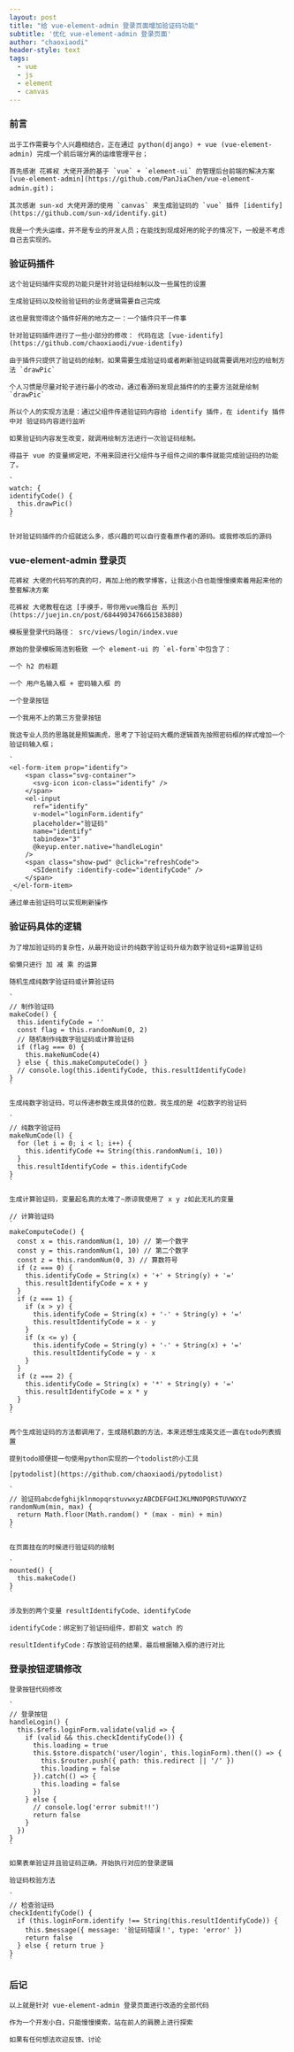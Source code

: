```yaml
---
layout: post
title: "给 vue-element-admin 登录页面增加验证码功能"
subtitle: '优化 vue-element-admin 登录页面'
author: "chaoxiaodi"
header-style: text
tags:
  - vue
  - js
  - element
  - canvas
---
```


### 前言

    出于工作需要与个人兴趣相结合，正在通过 python(django) + vue (vue-element-admin) 完成一个前后端分离的运维管理平台；
    
    首先感谢 花裤衩 大佬开源的基于 `vue` + `element-ui` 的管理后台前端的解决方案 [vue-element-admin](https://github.com/PanJiaChen/vue-element-admin.git)；
    
    其次感谢 sun-xd 大佬开源的使用 `canvas` 来生成验证码的 `vue` 插件 [identify](https://github.com/sun-xd/identify.git)
    
    我是一个秃头运维，并不是专业的开发人员；在能找到现成好用的轮子的情况下，一般是不考虑自己去实现的。
    
### 验证码插件

    这个验证码插件实现的功能只是针对验证码绘制以及一些属性的设置
    
    生成验证码以及校验验证码的业务逻辑需要自己完成
    
    这也是我觉得这个插件好用的地方之一：一个插件只干一件事
    
    针对验证码插件进行了一些小部分的修改： 代码在这 [vue-identify](https://github.com/chaoxiaodi/vue-identify)
    
    由于插件只提供了验证码的绘制，如果需要生成验证码或者刷新验证码就需要调用对应的绘制方法 `drawPic`
    
    个人习惯是尽量对轮子进行最小的改动，通过看源码发现此插件的的主要方法就是绘制 `drawPic` 
    
    所以个人的实现方法是：通过父组件传递验证码内容给 identify 插件，在 identify 插件中对 验证码内容进行监听
    
    如果验证码内容发生改变，就调用绘制方法进行一次验证码绘制。
    
    得益于 vue 的变量绑定吧，不用来回进行父组件与子组件之间的事件就能完成验证码的功能了。
    
    `
    watch: {
    identifyCode() {
      this.drawPic()
    }
    `
    
    针对验证码插件的介绍就这么多，感兴趣的可以自行查看原作者的源码。或我修改后的源码
    
### vue-element-admin 登录页

    花裤衩 大佬的代码写的真的叼，再加上他的教学博客，让我这小白也能慢慢摸索着用起来他的整套解决方案
    
    花裤衩 大佬教程在这 [手摸手，带你用vue撸后台 系列](https://juejin.cn/post/6844903476661583880)
    
    模板里登录代码路径： src/views/login/index.vue
    
    原始的登录模板简洁到极致 一个 element-ui 的 `el-form`中包含了：
    
    一个 h2 的标题
    
    一个 用户名输入框 + 密码输入框 的
    
    一个登录按钮
    
    一个我用不上的第三方登录按钮
    
    我这专业人员的思路就是照猫画虎，思考了下验证码大概的逻辑首先按照密码框的样式增加一个验证码输入框；
    
    `
    <el-form-item prop="identify">
        <span class="svg-container">
          <svg-icon icon-class="identify" />
        </span>
        <el-input
          ref="identify"
          v-model="loginForm.identify"
          placeholder="验证码"
          name="identify"
          tabindex="3"
          @keyup.enter.native="handleLogin"
        />
        <span class="show-pwd" @click="refreshCode">
          <SIdentify :identify-code="identifyCode" />
        </span>
     </el-form-item>
    `
    通过单击验证码可以实现刷新操作
    
### 验证码具体的逻辑
    
    为了增加验证码的复杂性，从最开始设计的纯数字验证码升级为数字验证码+运算验证码
    
    偷懒只进行 加 减 乘 的运算
    
    随机生成纯数字验证码或计算验证码
    
    `
    // 制作验证码
    makeCode() {
      this.identifyCode = ''
      const flag = this.randomNum(0, 2)
      // 随机制作纯数字验证码或计算验证码
      if (flag === 0) {
        this.makeNumCode(4)
      } else { this.makeComputeCode() }
      // console.log(this.identifyCode, this.resultIdentifyCode)
    }
    `
    
    生成纯数字验证码，可以传递参数生成具体的位数，我生成的是 4位数字的验证码
    
    `
    // 纯数字验证码
    makeNumCode(l) {
      for (let i = 0; i < l; i++) {
        this.identifyCode += String(this.randomNum(i, 10))
      }
      this.resultIdentifyCode = this.identifyCode
    }
    `
    
    生成计算验证码，变量起名真的太难了~原谅我使用了 x y z如此无礼的变量
    
    // 计算验证码
    `
    makeComputeCode() {
      const x = this.randomNum(1, 10) // 第一个数字
      const y = this.randomNum(1, 10) // 第二个数字
      const z = this.randomNum(0, 3) // 算数符号
      if (z === 0) {
        this.identifyCode = String(x) + '+' + String(y) + '='
        this.resultIdentifyCode = x + y
      }
      if (z === 1) {
        if (x > y) {
          this.identifyCode = String(x) + '-' + String(y) + '='
          this.resultIdentifyCode = x - y
        }
        if (x <= y) {
          this.identifyCode = String(y) + '-' + String(x) + '='
          this.resultIdentifyCode = y - x
        }
      }
      if (z === 2) {
        this.identifyCode = String(x) + '*' + String(y) + '='
        this.resultIdentifyCode = x * y
      }
    }
    `
    
    两个生成验证码的方法都调用了，生成随机数的方法，本来还想生成英文还一直在todo列表搁置
    
    提到todo顺便提一句使用python实现的一个todolist的小工具
    
    [pytodolist](https://github.com/chaoxiaodi/pytodolist)
    
    `
    // 验证码abcdefghijklnmopqrstuvwxyzABCDEFGHIJKLMNOPQRSTUVWXYZ
    randomNum(min, max) {
      return Math.floor(Math.random() * (max - min) + min)
    }
    `
    
    在页面挂在的时候进行验证码的绘制
    
    `
    mounted() {
      this.makeCode()
    }
    `
    
    涉及到的两个变量 resultIdentifyCode、identifyCode
    
    identifyCode：绑定到了验证码组件，即前文 watch 的
    
    resultIdentifyCode：存放验证码的结果，最后根据输入框的进行对比
    
### 登录按钮逻辑修改

    登录按钮代码修改
    
    `
    // 登录按钮
    handleLogin() {
      this.$refs.loginForm.validate(valid => {
        if (valid && this.checkIdentifyCode()) {
          this.loading = true
          this.$store.dispatch('user/login', this.loginForm).then(() => {
            this.$router.push({ path: this.redirect || '/' })
            this.loading = false
          }).catch(() => {
            this.loading = false
          })
        } else {
          // console.log('error submit!!')
          return false
        }
      })
    }
    `
    
    如果表单验证并且验证码正确，开始执行对应的登录逻辑
    
    验证码校验方法
    
    `
    // 检查验证码
    checkIdentifyCode() {
      if (this.loginForm.identify !== String(this.resultIdentifyCode)) {
        this.$message({ message: '验证码错误！', type: 'error' })
        return false
      } else { return true }
    }
    `

### 后记
    
    以上就是针对 vue-element-admin 登录页面进行改造的全部代码
    
    作为一个开发小白，只能慢慢摸索，站在前人的肩膀上进行探索
    
    如果有任何想法欢迎反馈、讨论
